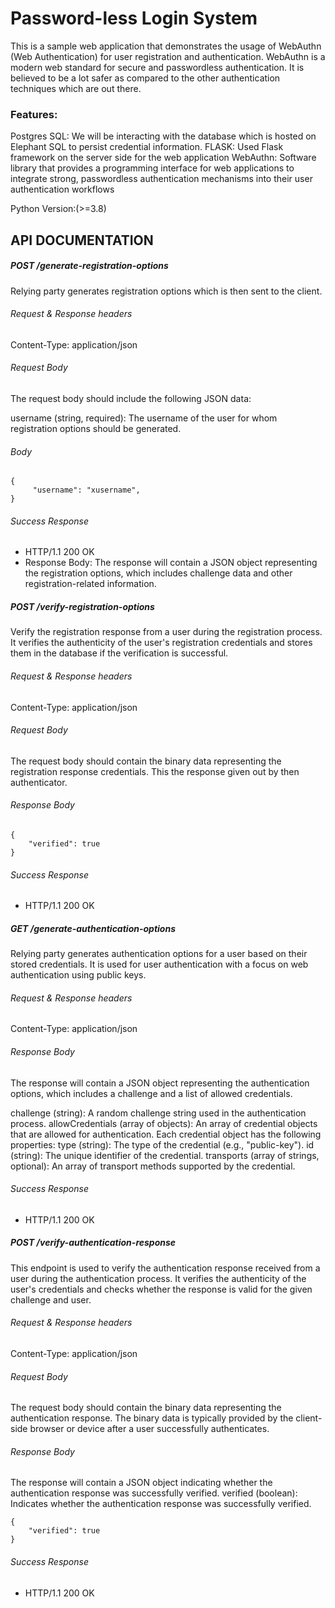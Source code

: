 # Password-less Login System 
This is a sample web application that demonstrates the usage of WebAuthn (Web Authentication) for user registration and authentication. WebAuthn is a modern web standard for secure and passwordless authentication. It is believed to be a lot safer as compared to the other authentication techniques which are out there. 

### Features:
Postgres SQL: We will be interacting with the database which is hosted on Elephant SQL to persist credential information.
FLASK: Used Flask framework on the server side for the web application
WebAuthn: Software library that provides a programming interface for web applications to integrate strong, passwordless authentication mechanisms into their user authentication workflows

Python Version:(>=3.8)


## API DOCUMENTATION

##### POST /generate-registration-options 
Relying party generates registration options which is then sent to the client. 
  
###### Request & Response headers  
Content-Type: application/json  

###### Request Body
The request body should include the following JSON data:

username (string, required): The username of the user for whom registration options should be generated.

###### Body  
```  
{  
     "username": "xusername",
}  
```

###### Success Response  
* HTTP/1.1 200 OK
* Response Body: 
    The response will contain a JSON object representing the registration options, which includes challenge data and other registration-related information.


##### POST /verify-registration-options 
Verify the registration response from a user during the registration process. It verifies the authenticity of the user's registration credentials and stores them in the database if the verification is successful. 
  
###### Request & Response headers  
Content-Type: application/json  

###### Request Body
The request body should contain the binary data representing the registration response credentials.
This the response given out by then authenticator. 

###### Response Body 
```  
{
    "verified": true
} 
```

###### Success Response  
* HTTP/1.1 200 OK


##### GET /generate-authentication-options
Relying party generates authentication options for a user based on their stored credentials. It is used for user authentication with a focus on web authentication using public keys. 
  
###### Request & Response headers  
Content-Type: application/json  

###### Response Body
The response will contain a JSON object representing the authentication options, which includes a challenge and a list of allowed credentials.

challenge (string): A random challenge string used in the authentication process.
allowCredentials (array of objects): An array of credential objects that are allowed for authentication. Each credential object has the following properties:
type (string): The type of the credential (e.g., "public-key").
id (string): The unique identifier of the credential.
transports (array of strings, optional): An array of transport methods supported by the credential.

###### Success Response  
* HTTP/1.1 200 OK

##### POST /verify-authentication-response
This endpoint is used to verify the authentication response received from a user during the authentication process. It verifies the authenticity of the user's credentials and checks whether the response is valid for the given challenge and user.
  
###### Request & Response headers  
Content-Type: application/json  

###### Request Body
The request body should contain the binary data representing the authentication response. The binary data is typically provided by the client-side browser or device after a user successfully authenticates.

###### Response Body 
The response will contain a JSON object indicating whether the authentication response was successfully verified.
verified (boolean): Indicates whether the authentication response was successfully verified.

```  
{
    "verified": true
} 
```

###### Success Response  
* HTTP/1.1 200 OK



